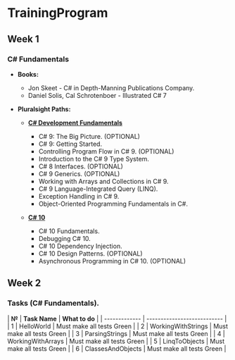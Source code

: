 # TrainingProgram

## Week 1

### C# Fundamentals

- **Books:**
  - Jon Skeet - C# in Depth-Manning Publications Company.
  - Daniel Solis, Cal Schrotenboer - Illustrated C# 7
  

- **Pluralsight Paths:**
  - <a href="https://app.pluralsight.com/paths/skill/csharp">**C# Development Fundamentals**</a>
    - C# 9: The Big Picture. (OPTIONAL)
    - C# 9: Getting Started.
    - Controlling Program Flow in C# 9. (OPTIONAL)
    - Introduction to the C# 9 Type System.
    - C# 8 Interfaces. (OPTIONAL)
    - C# 9 Generics. (OPTIONAL)
    - Working with Arrays and Collections in C# 9.
    - C# 9 Language-Integrated Query (LINQ).
    - Exception Handling in C# 9.
    - Object-Oriented Programming Fundamentals in C#.
  
  - <a href="https://app.pluralsight.com/paths/skill/c-10">**C# 10**</a>
    - C# 10 Fundamentals.
    - Debugging C# 10.
    - C# 10 Dependency Injection. 
    - C# 10 Design Patterns. (OPTIONAL)
    - Asynchronous Programming in C# 10. (OPTIONAL)

## Week 2

### Tasks (C# Fundamentals).

| **№** | **Task Name** | **What to do** |
| ------------- | --------------------------- |
| 1  | HelloWorld  | Must make all tests Green |
| 2  | WorkingWithStrings  | Must make all tests Green |
| 3  | ParsingStrings  | Must make all tests Green |
| 4  | WorkingWithArrays  | Must make all tests Green |
| 5  | LinqToObjects  | Must make all tests Green |
| 6  | ClassesAndObjects  | Must make all tests Green |

